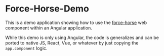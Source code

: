 # Force-Horse-Demo

This is a demo application showing how to use the [force-horse](https://github.com/Webiks/force-horse) web component within an Angular application.

While this demo is only using Angular, the code is generalizes and can be ported to native JS, React, Vue, or whatever by just copying the `app.component` logic.
